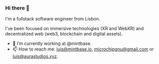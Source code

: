 ### Hi there 👋

I'm a fullstack software engineer from Lisbon. 

I've been focused on immersive technologies (XR and WebXR) and decentralized web (web3, blockchain and digital assets).

- 🔭 I’m currently working at @mintbase.
- 📫 How to reach me: luis@mintbase.io, microchipgnu@gmail.com or luis@aurastudios.xyz.

